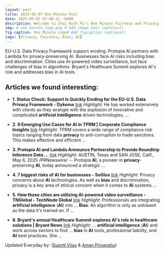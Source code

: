 ```yaml
---
layout: post
title: 2025-05-07 One-Minute Post
date: 2025-05-07 07:08:21 -0400
description: Welcome to Chai With Py's One Minute Fairness and Privacy, which aims to provide you the current happenings in the world of Fairness, Privacy, and AI.
img: # one_minute_logo.png # Add image post (optional)
fig-caption: One Minute Logo# Add figcaption (optional)
tags: [Privacy, Fairness, Bias, AI]
---
```


EU-U.S. Data Privacy Framework support eroding. Protopia AI partners with Lambda for privacy-preserving AI. Businesses face AI risks including bias and discrimination. Cities use AI-powered video surveillance, but face challenges of bias in algorithms. Bryant's Healthcare Summit explores AI's role and addresses bias in AI tools.

## Articles we found interesting:

- **1. Status Check: Support Is Quickly Eroding for the EU-U.S. Data <b>Privacy</b> Framework - Dykema** [link](https://www.dykema.com/32421.html)
_Highlight:_ He has worked extensively with clients as they wrangle with the explosion of innovative and complicated <b>artificial intelligence</b> driven technologies,&nbsp;...

- **2. 9 Emerging Use Cases for <b>AI</b> in TPRM | Corporate Compliance Insights** [link](https://www.corporatecomplianceinsights.com/9-emerging-use-cases-for-ai-in-tprm/)
_Highlight:_ TPRM covers a wide range of compliance risk topics ranging from data <b>privacy</b> to anti-corruption to trade sanctions. This makes effective and efficient&nbsp;...

- **3. Protopia <b>AI</b> and Lambda Announce Partnership to Provide Roundtrip Inference Data ...** [link](https://www.morningstar.com/news/pr-newswire/20250506da81080/protopia-ai-and-lambda-announce-partnership-to-provide-roundtrip-inference-data-protection-to-secure-llm-endpoints)
_Highlight:_ AUSTIN, Texas and SAN JOSE, Calif., May 6, 2025 /PRNewswire/ -- Protopia <b>AI</b>, a pioneer in <b>privacy</b>-preserving <b>AI</b>, today announced a strategic&nbsp;...

- **4. 7 biggest risks of <b>AI</b> for businesses - SoGlos** [link](https://www.soglos.com/hot-list/business/biggest-risks-of-ai-for-businesses/24681/)
_Highlight:_ Privacy concerns about <b>AI</b> technologies. As well as <b>bias</b> and discrimination, privacy is a key area of ethical concern when it comes to <b>AI</b> systems&nbsp;...

- **5. How these cities are utilizing <b>AI</b>-powered video surveillance - TNGlobal - TechNode Global** [link](https://technode.global/2025/05/07/how-these-cities-are-utilizing-ai-powered-video-surveillance/)
_Highlight:_ Professionals are integrating <b>artificial intelligence</b> (<b>AI</b>) into ... <b>Bias</b>: An algorithm is only as unbiased as the data it&#39;s trained on. If&nbsp;...

- **6. Bryant&#39;s annual Healthcare Summit explores <b>AI&#39;s</b> role in healthcare solutions | Bryant News** [link](https://news.bryant.edu/bryants-annual-healthcare-summit-explores-ais-role-healthcare-solutions)
_Highlight:_ ... <b>artificial intelligence</b> (<b>AI</b>) and work across sectors to find ... <b>bias</b> in <b>AI</b> tools, professional liability, and <b>AI</b> best practices. She&nbsp;...


Updated Everyday by: (<a href="https://supritivijay.github.io/">Supriti Vijay</a> & <a href="https://amanpriyanshu.github.io/">Aman Priyanshu</a>)
